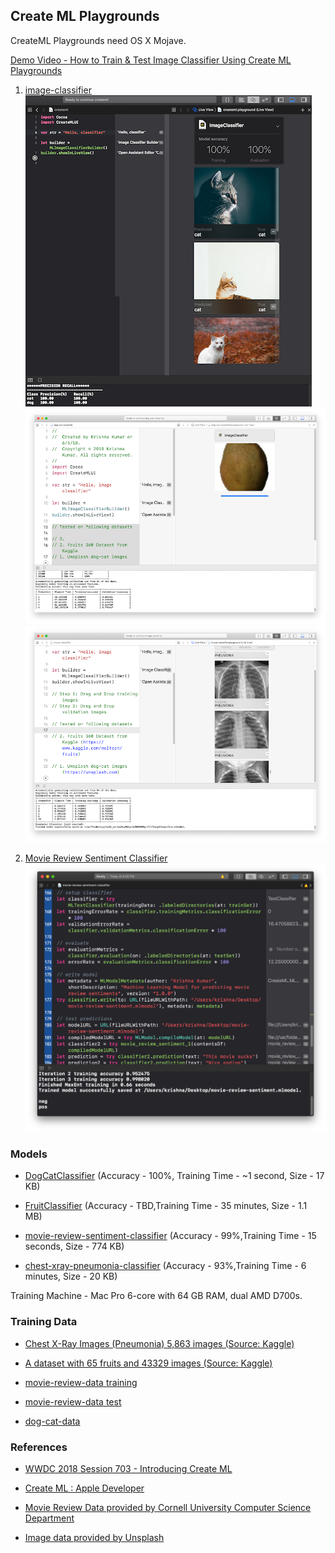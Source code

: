 ## Create ML Playgrounds

CreateML Playgrounds need OS X Mojave.

[Demo Video - How to Train & Test Image Classifier Using Create ML Playgrounds](dog-cat-classifier-demo.mp4)

1.  [image-classifier](image-classifier.playground)
![dog-cat-classifier](dog-cat-classifier.png)
![fruit-classifier](fruit-classifier.png)
![chest-xray-pneumonia-classifier](chest-xray-pneumonia-classifier.png)

2. [Movie Review Sentiment Classifier](movie-review-sentiment-classifier.playground)
![movie-review-sentiment-classifier](movie-review-sentiment-classifier.png)

### Models

- [DogCatClassifier](models/DogCatClassifier.mlmodel) (Accuracy - 100%, Training Time - ~1 second, Size - 17 KB)
- [FruitClassifier](models/FruitClassifier.mlmodel) (Accuracy - TBD,Training Time - 35 minutes, Size - 1.1 MB)
- [movie-review-sentiment-classifier](models/movie-review-sentiment.mlmodel) (Accuracy - 99%,Training Time - 15 seconds, Size - 774 KB)

- [chest-xray-pneumonia-classifier](models/ChestXrayPneumoniaClassifier.mlmodel) (Accuracy - 93%,Training Time - 6 minutes, Size - 20 KB)

Training Machine - Mac Pro 6-core with 64 GB RAM, dual AMD D700s.


### Training Data

- [Chest X-Ray Images (Pneumonia) 5,863 images (Source: Kaggle)][aaef79c3]
- [A dataset with 65 fruits and 43329 images (Source: Kaggle)][dab38c66]
- [movie-review-data training](train-movie-reviews.zip)
- [movie-review-data test](test-movie-reviews.zip)
- [dog-cat-data](dog-cat-data.zip)

  [aaef79c3]: https://www.kaggle.com/paultimothymooney/chest-xray-pneumonia "Chest X-Ray Images (Pneumonia) 5,863 images (Source: Kaggle)"

### References

- [WWDC 2018 Session 703 - Introducing Create ML][66033728]
- [Create ML : Apple Developer][d8f80357]
- [Movie Review Data provided by Cornell University Computer Science Department][e3c1bb59]
- [Image data provided by Unsplash][d6a78dfa]

  [d8f80357]: https://developer.apple.com/documentation/create_ml "Create ML : Apple Developer"

  [e3c1bb59]: http://www.cs.cornell.edu/people/pabo/movie-review-data/ "Movie Review Data provided by Cornell University Computer Science Department"
  [d6a78dfa]: https://unsplash.com/ "Image data provided by Unsplash"
  [66033728]: https://developer.apple.com/videos/play/wwdc2018/703/ "WWDC 2018 Session 703 - Introducing Create ML"
  [dab38c66]: https://www.kaggle.com/moltean/fruits "A dataset with 65 fruits and 43329 images (Source: Kaggle)"
